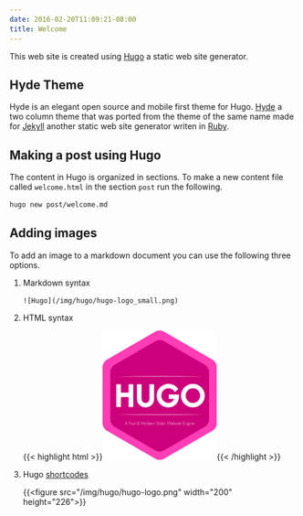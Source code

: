 ```yaml
---
date: 2016-02-20T11:09:21-08:00
title: Welcome
---
```


This web site is created using [Hugo][10] a static web site generator.

[10]: https://gohugo.io/

## Hyde Theme

Hyde is an elegant open source and mobile first theme for Hugo. [Hyde][20] a
two column theme that was ported from the theme of the same name made for
[Jekyll][30] another static web site generator writen in [Ruby][40].

[20]: https://github.com/spf13/hyde
[30]: https://jekyllrb.com/
[40]: https://www.ruby-lang.org/

## Making a post using Hugo

The content in Hugo is organized in sections. To make a new content file called
`welcome.html` in the section `post` run the following.

```bash
hugo new post/welcome.md
```

## Adding images

To add an image to a markdown document you can use the following three options.

1. Markdown syntax

    ```
    ![Hugo](/img/hugo/hugo-logo_small.png)
    ```

2. HTML syntax

    {{< highlight html >}}<img src="/img/hugo/hugo-logo.png" width="200" height="226"/>{{< /highlight >}}

3. Hugo [shortcodes](https://gohugo.io/extras/shortcodes/)

    {{\<figure src="/img/hugo/hugo-logo.png" width="200" height="226"\>}}






